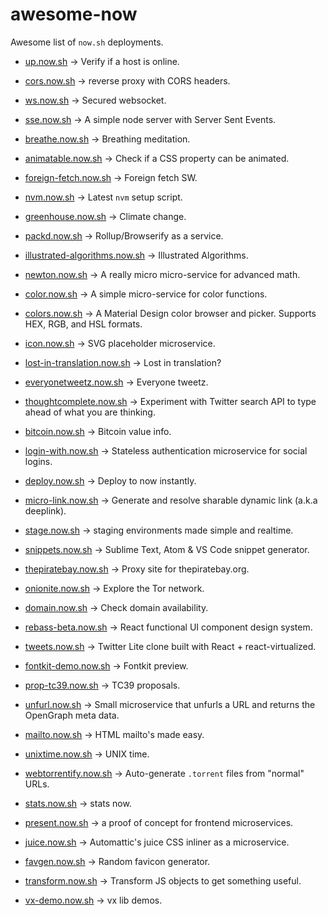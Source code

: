 # awesome-now
Awesome list of `now.sh` deployments. 

* [up.now.sh](https://up.now.sh) -> Verify if a host is online.

* [cors.now.sh](https://cors.now.sh) -> reverse proxy with CORS headers.

* [ws.now.sh](https://ws.now.sh) -> Secured websocket.

* [sse.now.sh](https://sse.now.sh) -> A simple node server with Server Sent Events.

* [breathe.now.sh](https://breathe.now.sh) -> Breathing meditation.

* [animatable.now.sh](https://animatable.now.sh) -> Check if a CSS property can be animated.

* [foreign-fetch.now.sh](https://foreign-fetch.now.sh) -> Foreign fetch SW.

* [nvm.now.sh](https://nvm.now.sh) -> Latest `nvm` setup script.

* [greenhouse.now.sh](https://greenhouse.now.sh/) -> Climate change.

* [packd.now.sh](https://packd.now.sh/) -> Rollup/Browserify as a service.

* [illustrated-algorithms.now.sh](https://illustrated-algorithms.now.sh/) -> Illustrated Algorithms.

* [newton.now.sh](https://newton.now.sh/) -> A really micro micro-service for advanced math.

* [color.now.sh](https://color.now.sh) -> A simple micro-service for color functions.

* [colors.now.sh](https://colors.now.sh/material/red) -> A Material Design color browser and picker. Supports HEX, RGB, and HSL formats.

* [icon.now.sh](https://icon.now.sh/) -> SVG placeholder microservice.

* [lost-in-translation.now.sh](https://lost-in-translation.now.sh) -> Lost in translation?

* [everyonetweetz.now.sh](https://everyonetweetz.now.sh/) -> Everyone tweetz.

* [thoughtcomplete.now.sh](https://thoughtcomplete.now.sh/) ->  Experiment with Twitter search API to type ahead of what you are thinking.

* [bitcoin.now.sh](https://bitcoin.now.sh/) -> Bitcoin value info.

* [login-with.now.sh](https://login-with.now.sh/) -> Stateless authentication microservice for social logins.

* [deploy.now.sh](https://deploy.now.sh/) -> Deploy to now instantly.

* [micro-link.now.sh](https://micro-link.now.sh/) -> Generate and resolve sharable dynamic link (a.k.a deeplink).

* [stage.now.sh](https://stage.now.sh/) -> staging environments made simple and realtime.

* [snippets.now.sh](https://snippets.now.sh/) -> Sublime Text, Atom & VS Code snippet generator.

* [thepiratebay.now.sh](https://thepiratebay.now.sh/) -> Proxy site for thepiratebay.org.

* [onionite.now.sh](https://onionite.now.sh/) -> Explore the Tor network.

* [domain.now.sh](https://domain.now.sh/) -> Check domain availability. 

* [rebass-beta.now.sh](https://rebass-beta.now.sh/) -> React functional UI component design system.

* [tweets.now.sh](https://tweets.now.sh/) -> Twitter Lite clone built with React + react-virtualized.

* [fontkit-demo.now.sh](https://fontkit-demo.now.sh/) -> Fontkit preview.

* [prop-tc39.now.sh](https://prop-tc39.now.sh/) -> TC39 proposals.

* [unfurl.now.sh](https://unfurl.now.sh/) -> Small microservice that unfurls a URL and returns the OpenGraph meta data.

* [mailto.now.sh](https://mailto.now.sh/) -> HTML mailto's made easy.

* [unixtime.now.sh](https://unixtime.now.sh/) -> UNIX time.

* [webtorrentify.now.sh](https://webtorrentify.now.sh/) -> Auto-generate `.torrent` files from "normal" URLs.

* [stats.now.sh](https://stats.now.sh/) -> stats now.

* [present.now.sh](https://present.now.sh) -> a proof of concept for frontend microservices.

* [juice.now.sh](https://juice.now.sh/) -> Automattic's juice CSS inliner as a microservice.

* [favgen.now.sh](https://favgen.now.sh/) -> Random favicon generator.

* [transform.now.sh](https://transform.now.sh) -> Transform JS objects to get something useful.

* [vx-demo.now.sh](https://vx-demo.now.sh/) -> vx lib demos.
